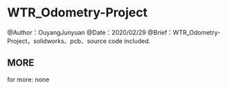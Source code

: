 # WTR_Odometry-Project

@Author：OuyangJunyuan                                                                                                                                                               @Date：2020/02/29			                                                                                                                                             @Brief：WTR_Odometry-Project，solidworks、pcb、source code included.                                                                                                                

## MORE

for more: none
